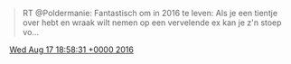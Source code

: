 > RT @Poldermanie: Fantastisch om in 2016 te leven: Als je een tientje over hebt en wraak wilt nemen op een vervelende ex kan je z'n stoep vo…

<img src="../../media/tweet.ico" width="12" /> [Wed Aug 17 18:58:31 +0000 2016](https://twitter.com/DromerDenker/status/765986180915728384)